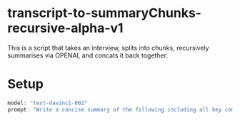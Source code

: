 # transcript-to-summaryChunks-recursive-alpha-v1

This is a script that takes an interview, splits into chunks, recursively summarises via OPENAI, and concats it back together.

# Setup

   ```js
   model: "text-davinci-002"
   prompt: "Write a concise summary of the following including all key commercial concepts and quantitative information in your summary: <<TRANSCRIPT>> CONCISE SUMMARY:"
   ```

